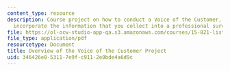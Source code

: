 ```yaml
---
content_type: resource
description: Course project on how to conduct a Voice of the Customer, and how to
  incorporate the information that you collect into a professional survey.
file: https://ol-ocw-studio-app-qa.s3.amazonaws.com/courses/15-821-listening-to-the-customer-fall-2002/346426e053117e9fc9112e0bde4a6d9c_assignment_12.pdf
file_type: application/pdf
resourcetype: Document
title: Overview of the Voice of the Customer Project
uid: 346426e0-5311-7e9f-c911-2e0bde4a6d9c
---
```

